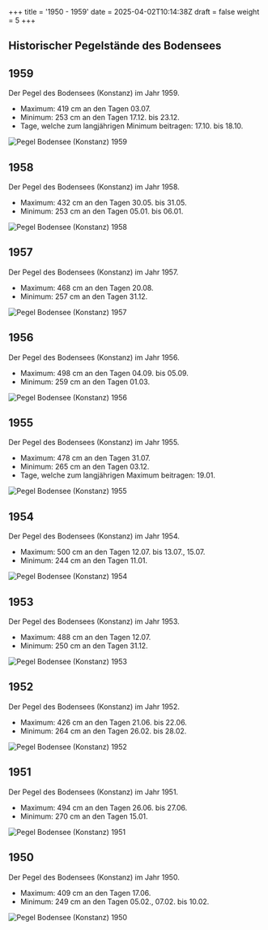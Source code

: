 +++
title = '1950 - 1959'
date = 2025-04-02T10:14:38Z
draft = false
weight = 5
+++

## Historischer Pegelstände des Bodensees

## 1959

Der Pegel des Bodensees (Konstanz) im Jahr 1959.

- Maximum: 419 cm an den Tagen 03.07.
- Minimum: 253 cm an den Tagen 17.12. bis 23.12.
- Tage, welche zum langjährigen Minimum beitragen: 17.10. bis 18.10.

![Pegel Bodensee (Konstanz) 1959](/images/DE/graphs_historic/longterm_DE_1959.png)

## 1958

Der Pegel des Bodensees (Konstanz) im Jahr 1958.

- Maximum: 432 cm an den Tagen 30.05. bis 31.05.
- Minimum: 253 cm an den Tagen 05.01. bis 06.01.

![Pegel Bodensee (Konstanz) 1958](/images/DE/graphs_historic/longterm_DE_1958.png)

## 1957

Der Pegel des Bodensees (Konstanz) im Jahr 1957.

- Maximum: 468 cm an den Tagen 20.08.
- Minimum: 257 cm an den Tagen 31.12.

![Pegel Bodensee (Konstanz) 1957](/images/DE/graphs_historic/longterm_DE_1957.png)

## 1956

Der Pegel des Bodensees (Konstanz) im Jahr 1956.

- Maximum: 498 cm an den Tagen 04.09. bis 05.09.
- Minimum: 259 cm an den Tagen 01.03.

![Pegel Bodensee (Konstanz) 1956](/images/DE/graphs_historic/longterm_DE_1956.png)

## 1955

Der Pegel des Bodensees (Konstanz) im Jahr 1955.

- Maximum: 478 cm an den Tagen 31.07.
- Minimum: 265 cm an den Tagen 03.12.
- Tage, welche zum langjährigen Maximum beitragen: 19.01.

![Pegel Bodensee (Konstanz) 1955](/images/DE/graphs_historic/longterm_DE_1955.png)

## 1954

Der Pegel des Bodensees (Konstanz) im Jahr 1954.

- Maximum: 500 cm an den Tagen 12.07. bis 13.07., 15.07.
- Minimum: 244 cm an den Tagen 11.01.

![Pegel Bodensee (Konstanz) 1954](/images/DE/graphs_historic/longterm_DE_1954.png)

## 1953

Der Pegel des Bodensees (Konstanz) im Jahr 1953.

- Maximum: 488 cm an den Tagen 12.07.
- Minimum: 250 cm an den Tagen 31.12.

![Pegel Bodensee (Konstanz) 1953](/images/DE/graphs_historic/longterm_DE_1953.png)

## 1952

Der Pegel des Bodensees (Konstanz) im Jahr 1952.

- Maximum: 426 cm an den Tagen 21.06. bis 22.06.
- Minimum: 264 cm an den Tagen 26.02. bis 28.02.

![Pegel Bodensee (Konstanz) 1952](/images/DE/graphs_historic/longterm_DE_1952.png)

## 1951

Der Pegel des Bodensees (Konstanz) im Jahr 1951.

- Maximum: 494 cm an den Tagen 26.06. bis 27.06.
- Minimum: 270 cm an den Tagen 15.01.

![Pegel Bodensee (Konstanz) 1951](/images/DE/graphs_historic/longterm_DE_1951.png)

## 1950

Der Pegel des Bodensees (Konstanz) im Jahr 1950.

- Maximum: 409 cm an den Tagen 17.06.
- Minimum: 249 cm an den Tagen 05.02., 07.02. bis 10.02.

![Pegel Bodensee (Konstanz) 1950](/images/DE/graphs_historic/longterm_DE_1950.png)

